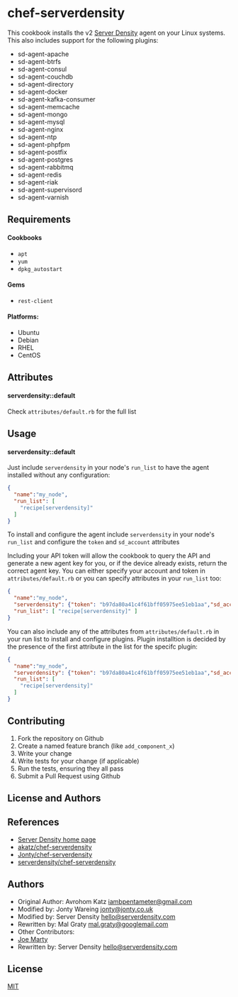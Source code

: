 chef-serverdensity
======================
This cookbook installs the v2 [Server Density](http://www.serverdensity.com/) agent on your Linux systems. This also includes support for the following plugins:

* sd-agent-apache
* sd-agent-btrfs
* sd-agent-consul
* sd-agent-couchdb
* sd-agent-directory
* sd-agent-docker
* sd-agent-kafka-consumer
* sd-agent-memcache
* sd-agent-mongo
* sd-agent-mysql
* sd-agent-nginx
* sd-agent-ntp
* sd-agent-phpfpm
* sd-agent-postfix
* sd-agent-postgres
* sd-agent-rabbitmq
* sd-agent-redis
* sd-agent-riak
* sd-agent-supervisord
* sd-agent-varnish

Requirements
------------
#### Cookbooks
- `apt` 
- `yum`
- `dpkg_autostart`

#### Gems  
- `rest-client`

#### Platforms:
- Ubuntu
- Debian
- RHEL
- CentOS

Attributes
----------
#### serverdensity::default
Check `attributes/default.rb` for the full list

Usage
-----
#### serverdensity::default
Just include `serverdensity` in your node's `run_list` to have the agent installed without any configuration:

```json
{
  "name":"my_node",
  "run_list": [
    "recipe[serverdensity]"
  ]
}
```
To install and configure the agent include `serverdensity` in your node's `run_list` and configure the `token` and `sd_account` attributes

Including your API token will allow the cookbook to query the API and generate a new agent key for you, or if the device already exists, return the correct agent key.
You can either specify your account and token in `attributes/default.rb` or you can specify attributes in your `run_list` too:
```json
{
  "name":"my_node",
  "serverdensity": {"token": "b97da80a41c4f61bff05975ee51eb1aa","sd_account":"example"},
  "run_list": [ "recipe[serverdensity]" ]
}
```
You can also include any of the attributes from `attributes/default.rb` in your run list to install and configure plugins. Plugin installtion is decided by the presence of the first attribute in the list for the specifc plugin:
```json
{
  "name":"my_node",
  "serverdensity": {"token": "b97da80a41c4f61bff05975ee51eb1aa","sd_account":"example","apache_status_url":"http://localhost/server-status?auto"},
  "run_list": [ 
    "recipe[serverdensity]" 
  ]
}
```

Contributing
------------
1. Fork the repository on Github
2. Create a named feature branch (like `add_component_x`)
3. Write your change
4. Write tests for your change (if applicable)
5. Run the tests, ensuring they all pass
6. Submit a Pull Request using Github

License and Authors
-------------------
## References

* [Server Density home page](http://www.serverdensity.com/)
* [akatz/chef-serverdensity](https://github.com/akatz/chef-serverdensity)
* [Jonty/chef-serverdensity](https://github.com/Jonty/chef-serverdensity)
* [serverdensity/chef-serverdensity](https://github.com/serverdensity/chef-serverdensity)

## Authors

* Original Author: Avrohom Katz <iambpentameter@gmail.com>
* Modified by: Jonty Wareing <jonty@jonty.co.uk>
* Modified by: Server Density <hello@serverdensity.com>
* Rewritten by: Mal Graty <mal.graty@googlemail.com>
* Other Contributors:
* [Joe Marty](https://github.com/mltsy)
* Rewritten by: Server Density <hello@serverdensity.com>

## License

[MIT](/LICENSE)
